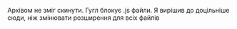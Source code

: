 Архівом не зміг скинути. Гугл блокує .js файли. Я вирішив до доцільніше сюди, ніж змінювати розширення для всіх файлів
